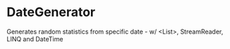 # DateGenerator
Generates random statistics from specific date - w/ &lt;List>, StreamReader, LINQ and DateTime 
